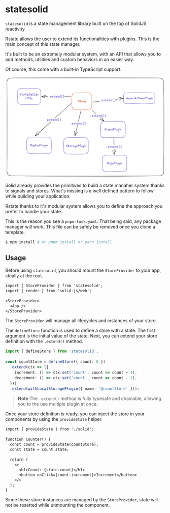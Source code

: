 # statesolid

`statesolid` is a state management library built on the top of SolidJS reactivity.

Rstate allows the user to extend its functionalities with plugins. This is the main concept of this state manager.

It's built to be an extremely modular system, with an API that allows you to add methods, utilities and custom behaviors
in an easier way.

Of course, this come with a built-in TypeScript support.

![Plugin architecture](./plugin-architecture.png)

Solid already provides the primitives to build a state manaher system thanks to signals and stores. What's missing is a
well defined pattern to follow while building your application.

Rstate thanks to it's modular system allows you to define the approach you prefer to handle your state.

This is the reason you see a `pnpm-lock.yaml`. That being said, any package manager will work. This file can be safely
be removed once you clone a template.

```bash
$ npm install # or pnpm install or yarn install
```

## Usage

Before using `statesolid`, you should mount the `StoreProvider` to your app, ideally at the root.

```tsx
import { StoreProvider } from 'statesolid';
import { render } from 'solid-js/web';

<StoreProvider>
  <App />
</StoreProvider>
```

The `StoreProvider` will manage all lifecycles and instances of your store.

The `defineStore` function is used to define a store with a state. The first argument is the initial value of the state.
Next, you can extend your store definition with the `.extend()` method.

```ts
import { defineStore } from 'statesolid';

const countStore = defineStore({ count: 0 })
  .extend(ctx => ({
    increment: () => ctx.set('count', count => count + 1),
    decrement: () => ctx.set('count', count => count - 1),
  }))
  .extend(withLocalStoragePlugin({ name: '@countStore' }));
```

> **Note** The `.extend()` method is fully typesafe and chainable, allowing you to the use multiple plugin at once.

Once your store definition is ready, you can inject the store in your components by using the `provideState` helper.

```tsx
import { provideState } from './solid';

function Counter() {
  const count = provideState(countStore);
  const state = count.state;
  
  return (
    <>
      <h1>Count: {state.count}</h1>
      <button onClick={count.increment}>Increment</button>
    </>
  );
}
```

Since these store instances are managed by the `StoreProvider`, state will not be resetted while unmounting the component.
